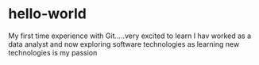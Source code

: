 # hello-world
My first time experience with Git.....very excited to learn
I hav worked as a data analyst and now exploring software technologies as learning new technologies is my passion
